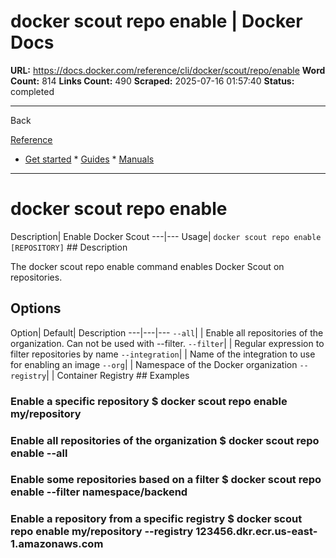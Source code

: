 # docker scout repo enable | Docker Docs

**URL:** https://docs.docker.com/reference/cli/docker/scout/repo/enable
**Word Count:** 814
**Links Count:** 490
**Scraped:** 2025-07-16 01:57:40
**Status:** completed

---

Back

[Reference](https://docs.docker.com/reference/)

  * [Get started](https://docs.docker.com/get-started/)   * [Guides](https://docs.docker.com/guides/)   * [Manuals](https://docs.docker.com/manuals/)

* * *

# docker scout repo enable

Description| Enable Docker Scout   ---|---   Usage| `docker scout repo enable [REPOSITORY]`      ## Description

The docker scout repo enable command enables Docker Scout on repositories.

## Options

Option| Default| Description   ---|---|---   `--all`| | Enable all repositories of the organization. Can not be used with --filter.      `--filter`| | Regular expression to filter repositories by name   `--integration`| | Name of the integration to use for enabling an image   `--org`| | Namespace of the Docker organization   `--registry`| | Container Registry      ## Examples

### Enable a specific repository               $ docker scout repo enable my/repository     

### Enable all repositories of the organization               $ docker scout repo enable --all     

### Enable some repositories based on a filter               $ docker scout repo enable --filter namespace/backend     

### Enable a repository from a specific registry               $ docker scout repo enable my/repository --registry 123456.dkr.ecr.us-east-1.amazonaws.com
